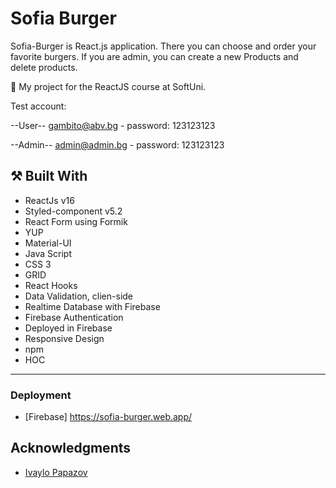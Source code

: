 # Sofia Burger

Sofia-Burger is React.js application. There you can choose and order your favorite burgers.
If you are admin, you can create a new Products and delete products.

:dart:  My project for the ReactJS course at SoftUni.

Test account:

--User--
gambito@abv.bg - password: 123123123

--Admin--
admin@admin.bg - password: 123123123

## :hammer_and_pick: Built With

- ReactJs v16
- Styled-component v5.2
- React Form using Formik
- YUP
- Material-UI
- Java Script
- CSS 3
- GRID
- React Hooks
- Data Validation, clien-side
- Realtime Database with Firebase
- Firebase Authentication
- Deployed in Firebase
- Responsive Design
- npm 
- HOC

-------------------------------------------------------------
### Deployment

- [Firebase] https://sofia-burger.web.app/

## Acknowledgments

- [Ivaylo Papazov](https://github.com/ivailopapazov)
